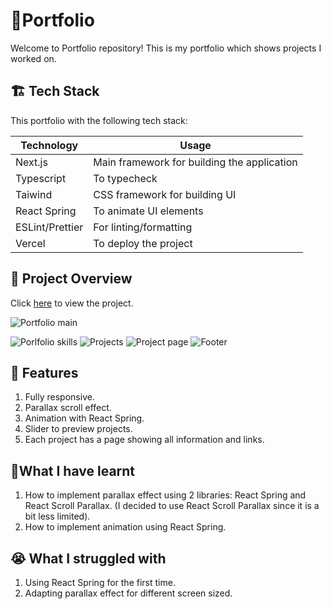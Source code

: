 # 💼Portfolio

Welcome to Portfolio repository! This is my portfolio which shows projects I worked on.



## 🏗️ Tech Stack

This portfolio with the following tech stack:

| Technology                                                          | Usage                                                                                                          |
| ------------------------------------------------------------------- | -------------------------------------------------------------------------------------------------------------- |
| Next.js                                | Main framework for building the application         |
|Typescript | To typecheck |
| Taiwind                         | CSS framework for building UI     
| React Spring | To animate UI elements                              | React Scroll Parallax | To Create parallax effect
| ESLint/Prettier                                 | For linting/formatting        
| Vercel | To deploy the project                             



                                                                                    

## 👀 Project Overview

Click  [here]([https://startling-travesseiro-2774de.netlify.app/]) to view the project.


![Portfolio main](https://i.ibb.co/Yfw3k4Q/image.png)

![Porlfolio skills](https://i.ibb.co/bB9HWJv/image.png)
![Projects](https://i.ibb.co/VCD0GW5/image.png)
![Project page](https://i.ibb.co/GWD3Zv9/image.png)
![Footer](https://i.ibb.co/VxRtDxg/image.png)







## 🚀 Features 

1. Fully responsive.
2. Parallax scroll effect.
3. Animation with React Spring.
4. Slider to preview projects.
5. Each project has a page showing all information and links.



## 📖What I have learnt
1. How to implement parallax effect using 2 libraries: React Spring and React Scroll Parallax. (I decided to use React Scroll Parallax since it is a bit less limited).
2. How to implement animation using React Spring. 


## 😭 What I struggled with
1. Using React Spring for the first time.
2. Adapting parallax effect for different screen sized.





